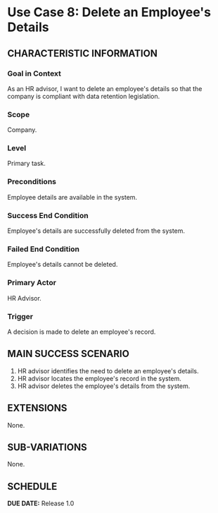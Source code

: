 # Use Case 8: Delete an Employee's Details

## CHARACTERISTIC INFORMATION

### Goal in Context
As an HR advisor, I want to delete an employee's details so that the company is compliant with data retention legislation.

### Scope
Company.

### Level
Primary task.

### Preconditions
Employee details are available in the system.

### Success End Condition
Employee's details are successfully deleted from the system.

### Failed End Condition
Employee's details cannot be deleted.

### Primary Actor
HR Advisor.

### Trigger
A decision is made to delete an employee's record.

## MAIN SUCCESS SCENARIO

1. HR advisor identifies the need to delete an employee's details.
2. HR advisor locates the employee's record in the system.
3. HR advisor deletes the employee's details from the system.

## EXTENSIONS

None.

## SUB-VARIATIONS

None.

## SCHEDULE

**DUE DATE:** Release 1.0
